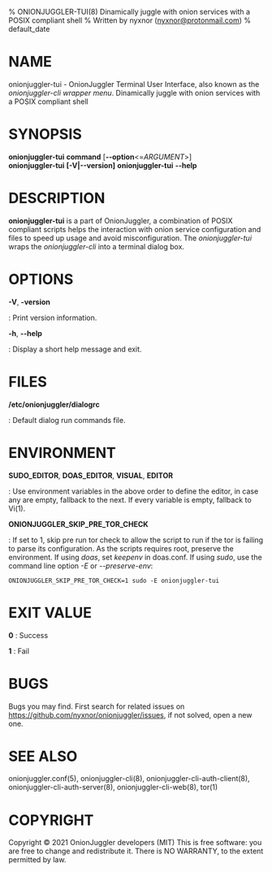 % ONIONJUGGLER-TUI(8) Dinamically juggle with onion services with a POSIX compliant shell
% Written by nyxnor (nyxnor@protonmail.com)
% default_date

# NAME

onionjuggler-tui - OnionJuggler Terminal User Interface, also known as the *onionjuggler-cli wrapper menu*. Dinamically juggle with onion services with a POSIX compliant shell


# SYNOPSIS

**onionjuggler-tui** **command** [**--option**<=*ARGUMENT*>]\
**onionjuggler-tui** **[-V|--version]**
**onionjuggler-tui** **--help**

# DESCRIPTION

**onionjuggler-tui** is a part of OnionJuggler, a combination of POSIX compliant scripts helps the interaction with onion service configuration and files to speed up usage and avoid misconfiguration. The *onionjuggler-tui* wraps the *onionjuggler-cli* into a terminal dialog box.


# OPTIONS

**-V**, **-version**

: Print version information.

**-h**, **--help**

: Display a short help message and exit.

# FILES

**/etc/onionjuggler/dialogrc**

: Default dialog run commands file.


# ENVIRONMENT

**SUDO_EDITOR**, **DOAS_EDITOR**, **VISUAL**, **EDITOR**

: Use environment variables in the above order to define the editor, in case any are empty, fallback to the next. If every variable is empty, fallback to Vi(1).

**ONIONJUGGLER_SKIP_PRE_TOR_CHECK**

: If set to 1, skip pre run tor check to allow the script to run if the tor is failing to parse its configuration. As the scripts requires root, preserve the environment. If using _doas_, set _keepenv_ in doas.conf. If using _sudo_, use the command line option _-E_ or _--preserve-env_:
```
ONIONJUGGLER_SKIP_PRE_TOR_CHECK=1 sudo -E onionjuggler-tui
```

# EXIT VALUE

**0**
: Success

**1**
: Fail


# BUGS

Bugs you may find. First search for related issues on https://github.com/nyxnor/onionjuggler/issues, if not solved, open a new one.


# SEE ALSO

onionjuggler.conf(5), onionjuggler-cli(8), onionjuggler-cli-auth-client(8), onionjuggler-cli-auth-server(8), onionjuggler-cli-web(8), tor(1)


# COPYRIGHT

Copyright  ©  2021  OnionJuggler developers (MIT)
This is free software: you are free to change and redistribute it.  There is NO WARRANTY, to the extent permitted by law.
